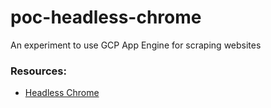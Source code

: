 # poc-headless-chrome
An experiment to use GCP App Engine for scraping websites

### Resources:
- [Headless Chrome](https://cloud.google.com/blog/products/gcp/introducing-headless-chrome-support-in-cloud-functions-and-app-engine)
